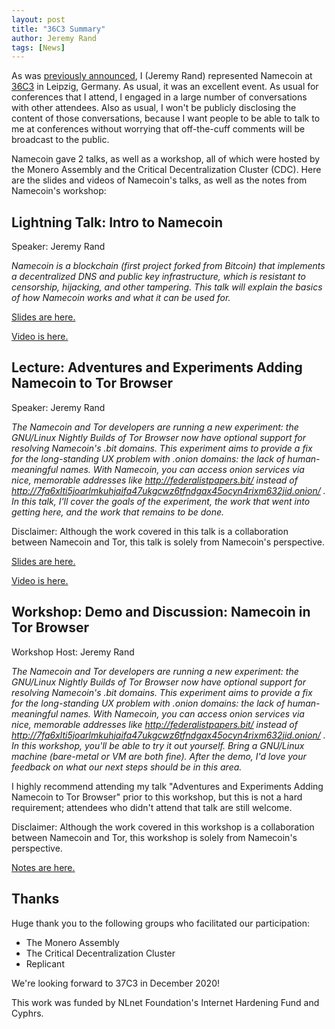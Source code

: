 ```yaml
---
layout: post
title: "36C3 Summary"
author: Jeremy Rand
tags: [News]
---
```


As was [previously announced]({{site.baseurl}}2019/12/20/36c3.html), I (Jeremy Rand) represented Namecoin at [36C3](https://events.ccc.de/congress/2019/wiki/index.php/Main_Page) in Leipzig, Germany.  As usual, it was an excellent event.  As usual for conferences that I attend, I engaged in a large number of conversations with other attendees.  Also as usual, I won't be publicly disclosing the content of those conversations, because I want people to be able to talk to me at conferences without worrying that off-the-cuff comments will be broadcast to the public.

Namecoin gave 2 talks, as well as a workshop, all of which were hosted by the Monero Assembly and the Critical Decentralization Cluster (CDC).  Here are the slides and videos of Namecoin's talks, as well as the notes from Namecoin's workshop:

## Lightning Talk: Intro to Namecoin

Speaker: Jeremy Rand

*Namecoin is a blockchain (first project forked from Bitcoin) that implements a decentralized DNS and public key infrastructure, which is resistant to censorship, hijacking, and other tampering. This talk will explain the basics of how Namecoin works and what it can be used for.*

[Slides are here.]({{site.baseurl}}resources/presentations/36C3/Namecoin_Introduction_36C3_CDC.pdf)

[Video is here.](https://youtu.be/Xu_QH6oi7oA?t=4763)

## Lecture: Adventures and Experiments Adding Namecoin to Tor Browser

Speaker: Jeremy Rand

*The Namecoin and Tor developers are running a new experiment: the GNU/Linux Nightly Builds of Tor Browser now have optional support for resolving Namecoin's .bit domains. This experiment aims to provide a fix for the long-standing UX problem with .onion domains: the lack of human-meaningful names. With Namecoin, you can access onion services via nice, memorable addresses like http://federalistpapers.bit/ instead of http://7fa6xlti5joarlmkuhjaifa47ukgcwz6tfndgax45ocyn4rixm632jid.onion/ . In this talk, I'll cover the goals of the experiment, the work that went into getting here, and the work that remains to be done.*

Disclaimer: Although the work covered in this talk is a collaboration between Namecoin and Tor, this talk is solely from Namecoin's perspective.

[Slides are here.]({{site.baseurl}}resources/presentations/36C3/Adventures_and_Experiments_Adding_Namecoin_to_Tor_Browser_36C3_CDC.pdf)

[Video is here.](https://youtu.be/mc51zyflpa8?t=22638)

## Workshop: Demo and Discussion: Namecoin in Tor Browser

Workshop Host: Jeremy Rand

*The Namecoin and Tor developers are running a new experiment: the GNU/Linux Nightly Builds of Tor Browser now have optional support for resolving Namecoin's .bit domains. This experiment aims to provide a fix for the long-standing UX problem with .onion domains: the lack of human-meaningful names. With Namecoin, you can access onion services via nice, memorable addresses like http://federalistpapers.bit/ instead of http://7fa6xlti5joarlmkuhjaifa47ukgcwz6tfndgax45ocyn4rixm632jid.onion/ . In this workshop, you'll be able to try it out yourself. Bring a GNU/Linux machine (bare-metal or VM are both fine). After the demo, I'd love your feedback on what our next steps should be in this area.*

I highly recommend attending my talk "Adventures and Experiments Adding Namecoin to Tor Browser" prior to this workshop, but this is not a hard requirement; attendees who didn't attend that talk are still welcome.

Disclaimer: Although the work covered in this workshop is a collaboration between Namecoin and Tor, this workshop is solely from Namecoin's perspective.

[Notes are here.]({{site.baseurl}}resources/presentations/36C3/tor-workshop/)

## Thanks

Huge thank you to the following groups who facilitated our participation:

* The Monero Assembly
* The Critical Decentralization Cluster
* Replicant

We're looking forward to 37C3 in December 2020!

This work was funded by NLnet Foundation's Internet Hardening Fund and Cyphrs.
